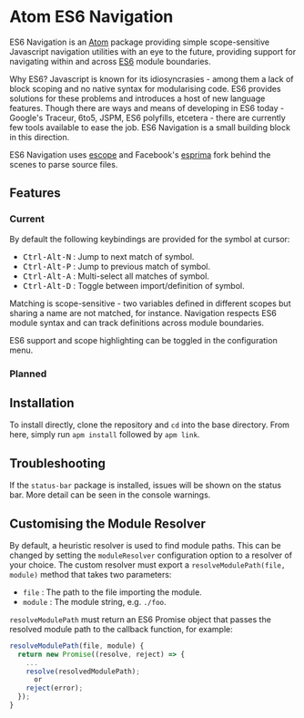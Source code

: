 # Atom ES6 Navigation

ES6 Navigation is an [Atom](https://atom.io) package providing simple scope-sensitive Javascript navigation utilities with an eye to the future, providing support for navigating within and across [ES6](https://people.mozilla.org/~jorendorff/es6-draft.html) module boundaries.

Why ES6? Javascript is known for its idiosyncrasies - among them a lack of block scoping and no native syntax for modularising code. ES6 provides solutions for these problems and introduces a host of new language features. Though there are ways and means of developing in ES6 today - Google's Traceur, 6to5, JSPM, ES6 polyfills, etcetera - there are currently few tools available to ease the job. ES6 Navigation is a small building block in this direction.

ES6 Navigation uses [escope](https://github.com/estools/escope)  and Facebook's [esprima](https://github.com/facebook/esprima) fork behind the scenes to parse source files.

## Features

### Current

By default the following keybindings are provided for the symbol at cursor:
* <kbd>Ctrl-Alt-N</kbd> : Jump to next match of symbol.
* <kbd>Ctrl-Alt-P</kbd> : Jump to previous match of symbol.
* <kbd>Ctrl-Alt-A</kbd> : Multi-select all matches of symbol.
* <kbd>Ctrl-Alt-D</kbd> : Toggle between import/definition of symbol.

Matching is scope-sensitive - two variables defined in different scopes but sharing a name are not matched, for instance. Navigation respects ES6 module syntax and can track definitions across module boundaries.

ES6 support and scope highlighting can be toggled in the configuration menu.

### Planned

## Installation
To install directly, clone the repository and `cd` into the base directory. From here, simply run `apm install` followed by `apm link`.

## Troubleshooting

If the `status-bar` package is installed, issues will be shown on the status bar. More detail can be seen in the console warnings.

## Customising the Module Resolver
By default, a heuristic resolver is used to find module paths. This can be changed by setting the `moduleResolver` configuration option to a resolver of your choice. The custom resolver must export a `resolveModulePath(file, module)` method that takes two parameters:
* `file` : The path to the file importing the module.
* `module` : The module string, e.g. `./foo`.

`resolveModulePath` must return an ES6 Promise object that passes the resolved module path to the callback function, for example:
``` javascript
resolveModulePath(file, module) {
  return new Promise((resolve, reject) => {
    ...
    resolve(resolvedModulePath);
      or
    reject(error);
  });
}
```
